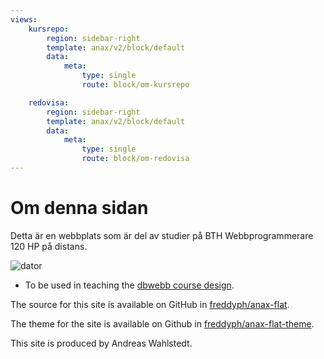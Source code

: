 ```yaml
---
views:
    kursrepo:
        region: sidebar-right
        template: anax/v2/block/default
        data:
            meta:
                type: single
                route: block/om-kursrepo

    redovisa:
        region: sidebar-right
        template: anax/v2/block/default
        data:
            meta:
                type: single
                route: block/om-redovisa
---
```

Om denna sidan
==============================================

Detta är en webbplats som är del av studier på BTH Webbprogrammerare 120 HP på
distans.

![dator](https://images.unsplash.com/photo-1498050108023-c5249f4df085?auto=format&fit=crop&w=1952&q=60&ixid=dW5zcGxhc2guY29tOzs7Ozs%3D)
* To be used in teaching the [dbwebb course design](http://dbwebb.se/design).

The source for this site is available on GitHub in [freddyph/anax-flat](https://github.com/freddyph/Anax-Flat).

The theme for the site is available on Github in
[freddyph/anax-flat-theme](https://github.com/freddyph/Anax-Flat-theme).

This site is produced by Andreas Wahlstedt.
